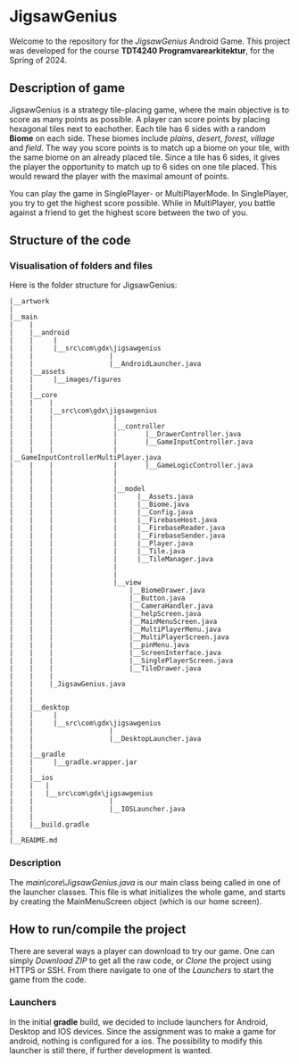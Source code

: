 # JigsawGenius

Welcome to the repository for the *JigsawGenius* Android Game. This project was developed for the course **TDT4240 Programvarearkitektur**, for the Spring of 2024. 

## Description of game

JigsawGenius is a strategy tile-placing game, where the main objective is to score as many points as possible. A player can score points by placing hexagonal tiles next to eachother. Each tile has 6 sides with a random **Biome** on each side. These biomes include *plains*, *desert*, *forest*, *village* and *field*. The way you score points is to match up a biome on your tile, with the same biome on an already placed tile. Since a tile has 6 sides, it gives the player the opportunity to match up to 6 sides on one tile placed. This would reward the player with the maximal amount of points. 

You can play the game in SinglePlayer- or MultiPlayerMode. In SinglePlayer, you try to get the highest score possible. While in MultiPlayer, you battle against a friend to get the highest score between the two of you.



## Structure of the code



### Visualisation of folders and files

Here is the folder structure for JigsawGenius:

```
|__artwork
|
|__main
|    |
|    |__android
|    |     |
|    |     |__src\com\gdx\jigsawgenius
|    |                   |
|    |                   |__AndroidLauncher.java
|    |__assets
|    |     |__images/figures
|    |
|    |__core
|    |    |
|    |    |__src\com\gdx\jigsawgenius
|    |    |               |
|    |    |               |__controller
|    |    |               |       |__DrawerController.java
|    |    |               |       |__GameInputController.java
|    |    |               |       |__GameInputControllerMultiPlayer.java
|    |    |               |       |__GameLogicController.java
|    |    |               |
|    |    |               |
|    |    |               |__model
|    |    |               |     |__Assets.java
|    |    |               |     |__Biome.java
|    |    |               |     |__Config.java
|    |    |               |     |__FirebaseHost.java
|    |    |               |     |__FirebaseReader.java
|    |    |               |     |__FirebaseSender.java
|    |    |               |     |__Player.java
|    |    |               |     |__Tile.java
|    |    |               |     |__TileManager.java
|    |    |               |       
|    |    |               |       
|    |    |               |__view
|    |    |                   |__BiomeDrawer.java
|    |    |                   |__Button.java
|    |    |                   |__CameraHandler.java
|    |    |                   |__helpScreen.java
|    |    |                   |__MainMenuScreen.java
|    |    |                   |__MultiPlayerMenu.java
|    |    |                   |__MultiPlayerScreen.java
|    |    |                   |__pinMenu.java
|    |    |                   |__ScreenInterface.java
|    |    |                   |__SinglePlayerScreen.java
|    |    |                   |__TileDrawer.java
|    |    |
|    |    |_JigsawGenius.java
|    |    
|    |
|    |__desktop
|    |     |
|    |     |__src\com\gdx\jigsawgenius
|    |                   |
|    |                   |__DesktopLauncher.java
|    |
|    |__gradle
|    |     |__gradle.wrapper.jar
|    |
|    |__ios
|    |   |
|    |   |__src\com\gdx\jigsawgenius
|    |                   |
|    |                   |__IOSLauncher.java
|    |
|    |__build.gradle
|
|__README.md
```

### Description

The *main\core\JigsawGenius.java* is our main class being called in one of the launcher classes. This file is what initializes the whole game, and starts by creating the MainMenuScreen object (which is our home screen).




## How to run/compile the project

There are several ways a player can download to try our game. One can simply *Download ZIP* to get all the raw code, or *Clone* the project using HTTPS or SSH. From there navigate to one of the *Launchers* to start the game from the code. 


### Launchers
In the initial **gradle** build, we decided to include launchers for Android, Desktop and IOS devices. Since the assignment was to make a game for android, nothing is configured for a ios. The possibility to modify this launcher is still there, if further development is wanted. 

